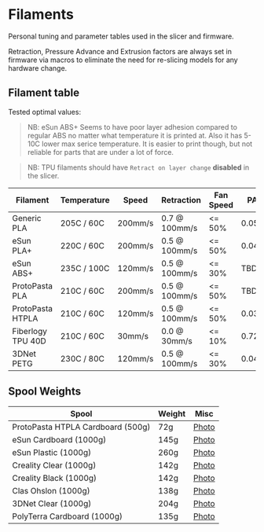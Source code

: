 # Filaments

Personal tuning and parameter tables used in the slicer and firmware.

Retraction, Pressure Advance and Extrusion factors are always set in firmware via macros
to eliminate the need for re-slicing models for any hardware change.

## Filament table

Tested optimal values:

> NB: eSun ABS+ Seems to have poor layer adhesion compared to regular ABS no matter what temperature it is printed at. Also it has 5-10C lower max serice temperature. It is easier to print though, but not reliable for parts that are under a lot of force.

> NB: TPU filaments should have `Retract on layer change` **disabled** in the slicer.

| Filament              | Temperature    | Speed     | Retraction    | Fan Speed | PA    | Extrusion |
| --------------------- | -------------- | --------- | ------------- | --------- | ----- | --------- |
| Generic PLA           | 205C /  60C    | 200mm/s   | 0.7 @ 100mm/s | <= 50%    | 0.050 | 100%      |
| eSun PLA+             | 220C /  60C    | 200mm/s   | 0.5 @ 100mm/s | <= 50%    | 0.044 | 100%      |
| eSun ABS+             | 235C / 100C    | 120mm/s   | 0.5 @ 100mm/s | <= 30%    | TBD   | 100%      |
| ProtoPasta PLA        | 210C /  60C    | 200mm/s   | 0.5 @ 100mm/s | <= 50%    | TBD   | 100%      |
| ProtoPasta HTPLA      | 210C /  60C    | 120mm/s   | 0.5 @ 100mm/s | <= 50%    | 0.036 | 100%      |
| Fiberlogy TPU 40D     | 210C /  60C    |  30mm/s   | 0.0 @  30mm/s | <= 10%    | 0.720 | 105%      |
| 3DNet PETG            | 230C /  80C    | 120mm/s   | 0.5 @ 100mm/s | <= 30%    | 0.042 | 100%      |

## Spool Weights

| Spool                             | Weight | Misc                                               |
| --------------------------------- | ------ | -------------------------------------------------- |
| ProtoPasta HTPLA Cardboard (500g) |   72g  | [Photo](./photos/protopasta_cardboard_500g.jpeg)   |
| eSun Cardboard (1000g)            |  145g  | [Photo](./photos/esun_cardboard_1000g.jpeg)        |
| eSun Plastic (1000g)              |  260g  | [Photo](./photos/esun_plastic_1000g.jpeg)          |
| Creality Clear (1000g)            |  142g  | [Photo](./photos/creality_clear_1000g.jpeg)        |
| Creality Black (1000g)            |  142g  | [Photo](./photos/creality_black_1000g.jpeg)        |
| Clas Ohslon (1000g)               |  138g  | [Photo](./photos/clasohlson_1000g.jpeg)            |
| 3DNet Clear (1000g)               |  204g  | [Photo](./photos/3dnet_clear_1000g.jpeg)           |
| PolyTerra Cardboard (1000g)       |  135g  | [Photo](./photos/polyterra_cardboard_1000g.jpeg)   |
